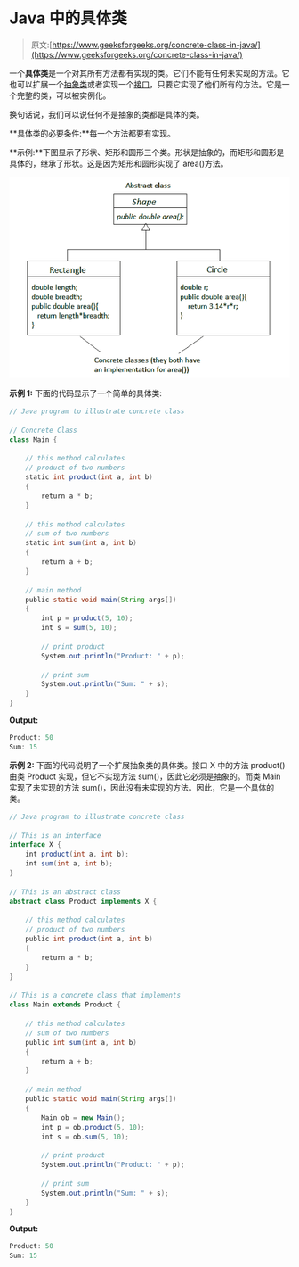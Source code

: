 # Java 中的具体类

> 原文:[https://www.geeksforgeeks.org/concrete-class-in-java/](https://www.geeksforgeeks.org/concrete-class-in-java/)

一个**具体类**是一个对其所有方法都有实现的类。它们不能有任何未实现的方法。它也可以扩展一个[抽象类](https://www.geeksforgeeks.org/abstract-classes-in-java/)或者实现一个[接口](https://www.geeksforgeeks.org/interfaces-in-java/)，只要它实现了他们所有的方法。它是一个完整的类，可以被实例化。

换句话说，我们可以说任何不是抽象的类都是具体的类。

**具体类的必要条件:**每一个方法都要有实现。

**示例:**下图显示了形状、矩形和圆形三个类。形状是抽象的，而矩形和圆形是具体的，继承了形状。这是因为矩形和圆形实现了 area()方法。

![](img/23c8fa393fc0d91e0f84881c259492f4.png)

**示例 1:** 下面的代码显示了一个简单的具体类:

```java
// Java program to illustrate concrete class

// Concrete Class
class Main {

    // this method calculates
    // product of two numbers
    static int product(int a, int b)
    {
        return a * b;
    }

    // this method calculates
    // sum of two numbers
    static int sum(int a, int b)
    {
        return a + b;
    }

    // main method
    public static void main(String args[])
    {
        int p = product(5, 10);
        int s = sum(5, 10);

        // print product
        System.out.println("Product: " + p);

        // print sum
        System.out.println("Sum: " + s);
    }
}
```

**Output:**

```java
Product: 50
Sum: 15

```

**示例 2:** 下面的代码说明了一个扩展抽象类的具体类。接口 X 中的方法 product()由类 Product 实现，但它不实现方法 sum()，因此它必须是抽象的。而类 Main 实现了未实现的方法 sum()，因此没有未实现的方法。因此，它是一个具体的类。

```java
// Java program to illustrate concrete class

// This is an interface
interface X {
    int product(int a, int b);
    int sum(int a, int b);
}

// This is an abstract class
abstract class Product implements X {

    // this method calculates
    // product of two numbers
    public int product(int a, int b)
    {
        return a * b;
    }
}

// This is a concrete class that implements
class Main extends Product {

    // this method calculates
    // sum of two numbers
    public int sum(int a, int b)
    {
        return a + b;
    }

    // main method
    public static void main(String args[])
    {
        Main ob = new Main();
        int p = ob.product(5, 10);
        int s = ob.sum(5, 10);

        // print product
        System.out.println("Product: " + p);

        // print sum
        System.out.println("Sum: " + s);
    }
}
```

**Output:**

```java
Product: 50
Sum: 15

```